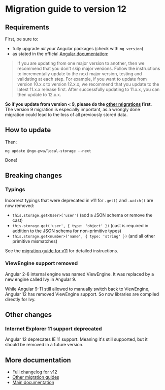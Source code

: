 # Migration guide to version 12

## Requirements

First, be sure to:
- fully upgrade *all* your Angular packages (check with `ng version`)
- as stated in the official [Angular documentation](https://angular.io/guide/releases):

> If you are updating from one major version to another, then we recommend that you don't skip major versions. Follow the instructions to incrementally update to the next major version, testing and validating at each step. For example, if you want to update from version 10.x.x to version 12.x.x, we recommend that you update to the latest 11.x.x release first. After successfully updating to 11.x.x, you can then update to 12.x.x.

**So if you update from version < 9, please do the [other migrations](../MIGRATION.md) first**.
The version 9 migration is especially important, as a wrongly done migration could lead to
the loss of all previously stored data.

## How to update

Then:

```
ng update @ngx-pwa/local-storage --next
```

Done!

## Breaking changes

### Typings

Incorrect typings that were deprecated in v11 for `.get()` and `.watch()` are now removed:
- `this.storage.get<User>('user')` (add a JSON schema or remove the cast)
- `this.storage.get('user', { type: 'object' })` (cast is required in addition to the JSON schema for non-primitive types)
- `this.storage.get<number>('name', { type: 'string' })` (and all other primitive mismatches)

See the [migration guide for v11](./MIGRATION_TO_V11.md) for detailed instructions.

### ViewEngine support removed

Angular 2-8 internal engine was named ViewEngine.
It was replaced by a new engine called Ivy in Angular 9.

While Angular 9-11 still allowed to manually switch back to ViewEngine,
Angular 12 has removed ViewEngine support.
So now libraries are compiled directly for Ivy.

## Other changes

### Internet Explorer 11 support deprecated

Angular 12 deprecates IE 11 support. Meaning it's still supported,
but it should be removed in a future version.

## More documentation

- [Full changelog for v12](../CHANGELOG.md)
- [Other migration guides](../MIGRATION.md)
- [Main documentation](../README.md)
